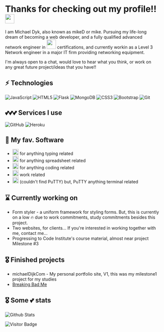 # Thanks for checking out my profile!! <img src="https://raw.githubusercontent.com/aemmadi/aemmadi/master/wave.gif" width="30px">

I am Michael Dyk, also known as mikeD or mike. Pursuing my life-long dream of becoming a web developer, and a fully qualified advanced network engineer in <img src="https://simpleicons.org/icons/cisco.svg" height="30px" width="30px"> certifications, and currently workin as a Level 3 Network engineer in a major IT firm providing networking equipment. 

I'm always open to a chat, would love to hear what you think, or work on any great future project/ideas that you have!!

## ⚡ Technologies

![JavaScript](https://img.shields.io/badge/-JavaScript-black?style=flat-square&logo=javascript)
![HTML5](https://img.shields.io/badge/-HTML5-E34F26?style=flat-square&logo=html5&logoColor=white)
![Flask](https://img.shields.io/badge/-Flask-181717?style=flat-square&logo=Flask)
![MongoDB](https://img.shields.io/badge/-MongoDB-181717?style=flat-square&logo=mongodb)
![CSS3](https://img.shields.io/badge/-CSS3-1572B6?style=flat-square&logo=css3)
![Bootstrap](https://img.shields.io/badge/-Bootstrap-563D7C?style=flat-square&logo=bootstrap)
![Git](https://img.shields.io/badge/-Git-black?style=flat-square&logo=git)

## 💕💕💕 Services I use
![GitHub](https://img.shields.io/badge/-GitHub-181717?style=flat-square&logo=github)
![Heroku](https://img.shields.io/badge/-Heroku-181717?style=flat-square&logo=heroku)

## 💾 My fav. Software

* <img src="https://simpleicons.org/icons/microsoftword.svg" height="20px" width="20px"> for anything typing related
* <img src="https://simpleicons.org/icons/microsoftexcel.svg" height="20px" width="20px"> for anything spreadsheet related
* <img src="https://simpleicons.org/icons/visualstudiocode.svg" height="20px" width="20px"> for anything coding related
* <img src="https://simpleicons.org/icons/salesforce.svg" height="20px" width="20px"> work related
* <img src="https://simpleicons.org/icons/windowsterminal.svg" height="20px" width="20px"> (couldn't find PuTTY) but, PuTTY anything terminal related


## ⌛️ Currently working on

* Form styler - a uniform framework for styling forms. But, this is currently on a low 🔥 due to work commitments, study commitments besides this project.
* Two websites, for clients... If you're interested in working together with me, contact me...
* Progressing to Code Institute's course material, almost near project Milestone #3

## 🎖 Finished projects

* michaelDijkCom - My personal portfolio site, V1, this was my milestone1 project for my studies
* [Breaking Bad Me](https://michaeldijk.github.io/breakingbadme/)



## 🎖 Some 💕 stats
![Github Stats](https://github-readme-stats.vercel.app/api?username=michaeldijk&count_private=true&show_icons=true&include_all_commits=true)

![Visitor Badge](https://visitor-badge.laobi.icu/badge?page_id=michaeldijk)
